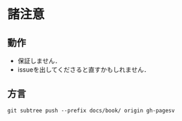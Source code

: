 # 諸注意

## 動作
- 保証しません．
- issueを出してくださると直すかもしれません．

## 方言
`git subtree push --prefix docs/book/ origin gh-pagesv`

